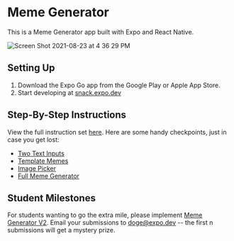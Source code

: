 # Meme Generator

This is a Meme Generator app built with Expo and React Native.

![Screen Shot 2021-08-23 at 4 36 29 PM](https://user-images.githubusercontent.com/6380927/130532966-1047b8a8-4b24-4d54-9a8c-848bd09dafe0.png)

## Setting Up

1. Download the Expo Go app from the Google Play or Apple App Store.
2. Start developing at [snack.expo.dev](https://snack.expo.dev)

## Step-By-Step Instructions

View the full instruction set [here](./WORKSHOP.md). Here are some handy checkpoints, just in case you get lost:

- [Two Text Inputs](https://snack.expo.dev/@quinlanj/meme-generator-part-1)
- [Template Memes](https://snack.expo.dev/@quinlanj/meme-generator-part-2)
- [Image Picker](https://snack.expo.dev/@quinlanj/meme-generator-part-3)
- [Full Meme Generator](https://snack.expo.dev/@quinlanj/meme-generator)

## Student Milestones

For students wanting to go the extra mile, please implement [Meme Generator V2](https://expo.notion.site/Milestones-ee30117e9fea4e1c8f20c65269f84f5f). Email your submissions to doge@expo.dev -- the first n submissions will get a mystery prize.
